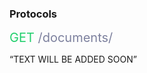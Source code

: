 ### Protocols

<span style="color: #22CF6D;font-size: 20px">GET</span><span style="color: #7D819E;font-size: 20px"> /documents/</span>

“TEXT WILL BE ADDED SOON”